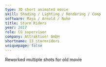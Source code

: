 ```yaml
---
type: 3D short animated movie
skill: Shading / Lighting / Rendering / Comp
software: Maya / Arnold / Nuke
title: Storm Riders
year: 2017
role: CG supervisor
company: Attraktion! GmbH
shortname: 13_stormriders
uniquepage: false
---
```


Reworked multiple shots for old movie